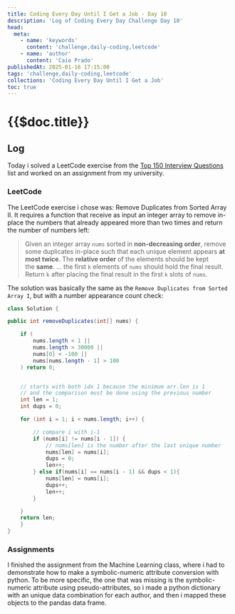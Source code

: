 ```yaml
---
title: Coding Every Day Until I Get a Job - Day 10
description: 'Log of Coding Every Day Challenge Day 10'
head:
  meta:
    - name: 'keywords'
      content: 'challenge,daily-coding,leetcode'
    - name: 'author'
      content: 'Caio Prado'
publishedAt: 2025-01-16 17:15:00
tags: 'challenge,daily-coding,leetcode'
collections: 'Coding Every Day Until I Get a Job'
toc: true
---
```


# {{$doc.title}}

## Log

Today i solved a LeetCode exercise from the [Top 150 Interview Questions](https://leetcode.com/studyplan/top-interview-150/) list and worked on an assignment from my university.

### LeetCode

The LeetCode exercise i chose was: Remove Duplicates from Sorted Array II.
It requires a function that receive as input an integer array to remove in-place the numbers that already appeared more than two times and return the number of numbers left:

> Given an integer array `nums` sorted in **non-decreasing order**, remove some duplicates in-place such that each unique element appears **at most twice**. The **relative order** of the elements should be kept the **same**. ... the first `k` elements of `nums` should hold the final result. Return `k` after placing the final result in the first `k` slots of `nums`.

The solution was basically the same as the `Remove Duplicates from Sorted Array I`, but with a number appearance count check:

```java
class Solution {

public int removeDuplicates(int[] nums) {

	if (
		nums.length < 1 ||
		nums.length > 30000 ||
		nums[0] < -100 ||
		nums[nums.length - 1] > 100
	) return 0;


	// starts with both idx 1 because the minimum arr.len is 1
	// and the comparison must be done using the previous number
	int len = 1;
	int dups = 0;

	for (int i = 1; i < nums.length; i++) {

		// compare i with i-1
		if (nums[i] != nums[i - 1]) {
			// nums[len] is the number after the last unique number
			nums[len] = nums[i];
			dups = 0;
			len++;
		} else if(nums[i] == nums[i - 1] && dups < 1){
			nums[len] = nums[i];
			dups++;
			len++;
		}

	}
	return len;
	}
}
```

### Assignments

I finished the assignment from the Machine Learning class, where i had to demonstrate how to make a symbolic-numeric attribute conversion with python. To be more specific, the one that was missing is the symbolic-numeric attribute using pseudo-attributes, so i made a python dictionary with an unique data combination for each author, and then i mapped these objects to the pandas data frame.
